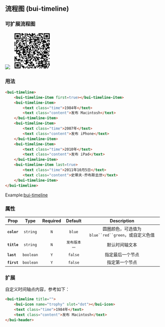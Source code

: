 ## 流程图 (bui-timeline)

### 可扩展流程图

![](../assets/gif/timeline.gif)&nbsp;&nbsp;&nbsp;<img src="../assets/qrcode/timeline.png" alt="" width="120px">


### 用法

```html
<bui-timeline>
    <bui-timeline-item first=true></bui-timeline-item>
    <bui-timeline-item>
        <text class="time">1984年</text>
        <text class="content">发布 Macintosh</text>
    </bui-timeline-item>
    <bui-timeline-item>
        <text class="time">2007年</text>
        <text class="content">发布 iPhone</text>
    </bui-timeline-item>
    <bui-timeline-item>
        <text class="time">2010年</text>
        <text class="content">发布 iPad</text>
    </bui-timeline-item>
    <bui-timeline-item last=true>
        <text class="time">2011年10月5日</text>
        <text class="content">史蒂夫·乔布斯去世</text>
    </bui-timeline-item>
</bui-timeline>
```

Example:[bui-timeline](https://github.com/bingo-oss/bui-weex-sample/blob/master/src/views/example/timeline-demo.vue)

### 属性

| Prop | Type | Required | Default | Description |
| ---- |:----:|:---:|:-------:| :----------:|
| **`color`** | `string` | `N` | `blue` | 圆圈颜色，可选值为`blue``red``green`，或自定义色值 |
| **`title`** | `string` | `N` | `发布版本一` | 默认时间轴文本 |
| **`last`** | `boolean` | `Y` | `false` | 指定最后一个节点 |
| **`first`** | `boolean` | `Y` | `false` | 指定第一个节点 |


### 扩展

自定义时间轴点内容，参考如下：

```html
<bui-timeline title="">
    <bui-icon name="trophy" slot="dot"></bui-icon>
    <text class="time">1984年</text>
    <text class="content">发布 Macintosh</text>
</bui-header>
```


